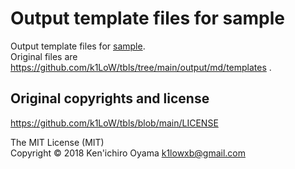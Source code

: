# Output template files for sample

Output template files for [sample](../sample/README.md).  
Original files are https://github.com/k1LoW/tbls/tree/main/output/md/templates .

## Original copyrights and license
https://github.com/k1LoW/tbls/blob/main/LICENSE

The MIT License (MIT)  
Copyright © 2018 Ken'ichiro Oyama <k1lowxb@gmail.com>
